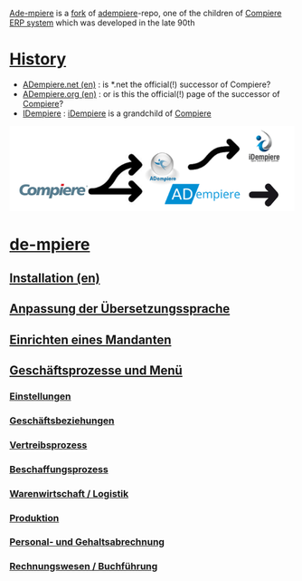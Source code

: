 [Ade-mpiere](https://github.com/klst-de/adempiere) is a [fork](https://en.wikipedia.org/wiki/Fork_(software_development)) of  [adempiere](https://github.com/adempiere/adempiere)-repo, one of the children of [Compiere ERP system](https://en.wikipedia.org/wiki/Compiere) which was developed in the late 90th

# [History](https://en.wikipedia.org/wiki/IDempiere#History)

* [ADempiere.net (en)](https://klst-de.github.io/adempiere/) : is *.net the official(!) successor of Compiere?
* [ADempiere.org (en)](http://adempiere.org/site/) : or is this the official(!) page of the successor of [Compiere](http://www.compiere.com/company/history.php)?
* [IDempiere](https://en.wikipedia.org/wiki/IDempiere) : [iDempiere](http://www.idempiere.org/) is a grandchild of [Compiere](http://www.compiere.com/svn/)

![](images/ADLogos.PNG)

# [de-mpiere](1.de-mpiere.md)
## [Installation (en)](http://wiki.adempiere.net/Installation_Steps)
## [Anpassung der Übersetzungssprache](http://wiki.idempiere.org/de/Sprache_(Fenster_ID-106)#Beitr.C3.A4ge)
## [Einrichten eines Mandanten](1.de-mpiere.md)
## [Geschäftsprozesse und Menü](2.de-menu.md)
### [Einstellungen](2.1-admin.md)
### [Geschäftsbeziehungen](2.2-bp.md)
### [Vertreibsprozess](2.3-sales.md)
### [Beschaffungsprozess](2.4-purchase.md)
### [Warenwirtschaft / Logistik](2.5-mm.md)
### [Produktion](2.6-prod.md)
### [Personal- und Gehaltsabrechnung](2.7-hr.md)
### [Rechnungswesen / Buchführung](2.8-acc.md)